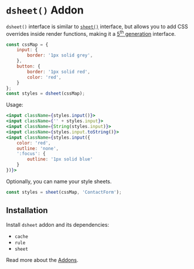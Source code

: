 # `dsheet()` Addon

`dsheet()` interface is similar to [`sheet()`](./sheet.md) interface, but allows you to add
CSS overrides inside render functions, making it a [5<sup>th</sup> generation](https://github.com/streamich/freestyler/blob/master/docs/en/generations.md#5th-generation)
interface.

```js
const cssMap = {
    input: {
        border: '1px solid grey',
    },
    button: {
        border: '1px solid red',
        color: 'red',
    }
};
const styles = dsheet(cssMap);
```

Usage:

```jsx
<input className={styles.input()}>
<input className={'' + styles.input}>
<input className={String(styles.input)}>
<input className={styles.input.toString()}>
<input className={styles.input({
    color: 'red',
    outline: 'none',
    ':focus': {
        outline: '1px solid blue'
    }
})}>
```

Optionally, you can name your style sheets.

```js
const styles = sheet(cssMap, 'ContactForm');
```


## Installation

Install `dsheet` addon and its dependencies:

- `cache`
- `rule`
- `sheet`

Read more about the [Addons](./Addons.md).
